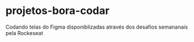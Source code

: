 # projetos-bora-codar
Codando telas do Figma disponiblizadas através dos desafios semananais pela Rockeseat
